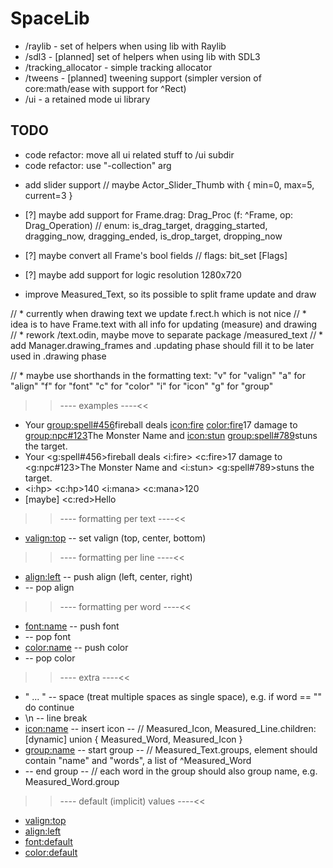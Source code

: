 # SpaceLib

* /raylib               - set of helpers when using lib with Raylib
* /sdl3                 - [planned] set of helpers when using lib with SDL3
* /tracking_allocator   - simple tracking allocator
* /tweens               - [planned] tweening support (simpler version of core:math/ease with support for ^Rect)
* /ui                   - a retained mode ui library

## TODO

+ code refactor: move all ui related stuff to /ui subdir
+ code refactor: use "-collection" arg

- add slider support // maybe Actor_Slider_Thumb with { min=0, max=5, current=3 }

- [?] maybe add support for Frame.drag: Drag_Proc (f: ^Frame, op: Drag_Operation) // enum: is_drag_target, dragging_started, dragging_now, dragging_ended, is_drop_target, dropping_now
- [?] maybe convert all Frame's bool fields // flags: bit_set [Flags]
- [?] maybe add support for logic resolution 1280x720

- improve Measured_Text, so its possible to split frame update and draw

// * currently when drawing text we update f.rect.h which is not nice
// * idea is to have Frame.text with all info for updating (measure) and drawing
// * rework /text.odin, maybe move to separate package /measured_text
// * add Manager.drawing_frames and .updating phase should fill it to be later used in .drawing phase

// * maybe use shorthands in the formatting text:
    "v" for "valign"
    "a" for "align"
    "f" for "font"
    "c" for "color"
    "i" for "icon"
    "g" for "group"

>>---- examples ----<<
* Your <group:spell#456>fireball</group> deals <icon:fire> <color:fire>17 damage</color> to <group:npc#123>The Monster Name</group> and <icon:stun> <group:spell#789>stuns</group> the target.
* Your <g:spell#456>fireball</g> deals <i:fire> <c:fire>17 damage</c> to <g:npc#123>The Monster Name</g> and <i:stun> <g:spell#789>stuns</g> the target.
* <i:hp> <c:hp>140</c> <i:mana> <c:mana>120</c>
* [maybe] <c:red>Hell</c>o

>>---- formatting per text ----<<
* <valign:top>  -- set valign (top, center, bottom)

>>---- formatting per line ----<<
* <align:left>  -- push align (left, center, right)
* </align>      -- pop align

>>---- formatting per word ----<<
* <font:name>   -- push font
* </font>       -- pop font
* <color:name>  -- push color
* </color>      -- pop color

>>---- extra ----<<
* " ... "       -- space (treat multiple spaces as single space), e.g. if word == "" do continue
* \n            -- line break
* <icon:name>   -- insert icon
                -- // Measured_Icon, Measured_Line.children: [dynamic] union { Measured_Word, Measured_Icon }
* <group:name>  -- start group
                -- // Measured_Text.groups, element should contain "name" and "words", a list of ^Measured_Word
* </group>      -- end group
                -- // each word in the group should also group name, e.g. Measured_Word.group

>>---- default (implicit) values ----<<
* <valign:top>
* <align:left>
* <font:default>
* <color:default>
